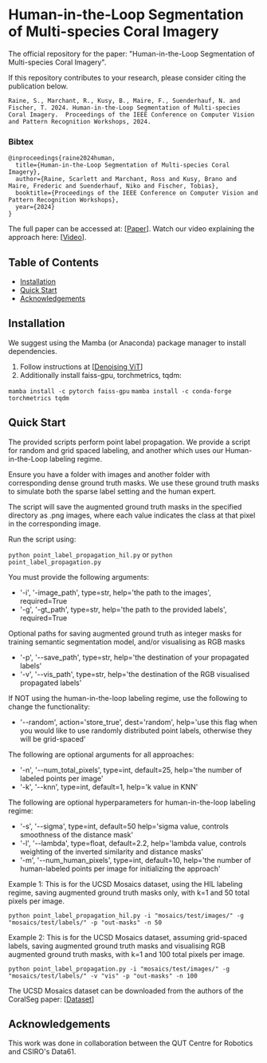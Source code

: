 # Human-in-the-Loop Segmentation of Multi-species Coral Imagery

The official repository for the paper: "Human-in-the-Loop Segmentation of Multi-species Coral Imagery".

If this repository contributes to your research, please consider citing the publication below.

```
Raine, S., Marchant, R., Kusy, B., Maire, F., Suenderhauf, N. and Fischer, T. 2024. Human-in-the-Loop Segmentation of Multi-species Coral Imagery.  Proceedings of the IEEE Conference on Computer Vision and Pattern Recognition Workshops, 2024.
```

### Bibtex
```
@inproceedings{raine2024human,
  title={Human-in-the-Loop Segmentation of Multi-species Coral Imagery},
  author={Raine, Scarlett and Marchant, Ross and Kusy, Brano and Maire, Frederic and Suenderhauf, Niko and Fischer, Tobias},
  booktitle={Proceedings of the IEEE Conference on Computer Vision and Pattern Recognition Workshops},
  year={2024}
}
```

The full paper can be accessed at: \[[Paper](https://arxiv.org/abs/2404.09406)].
Watch our video explaining the approach here: \[[Video](https://www.youtube.com/watch?v=YBTUCECu3OM)].

## Table of Contents
- [Installation](#installation)
- [Quick Start](#quick-start)
- [Acknowledgements](#acknowledgements)

<a name="installation"></a>
## Installation
We suggest using the Mamba (or Anaconda) package manager to install dependencies.

1. Follow instructions at \[[Denoising ViT]([https://arxiv.org/abs/2404.09406](https://github.com/Jiawei-Yang/Denoising-ViT))]
2. Additionally install faiss-gpu, torchmetrics, tqdm:

```mamba install -c pytorch faiss-gpu```
```mamba install -c conda-forge torchmetrics tqdm```

<a name="quick-start"></a>
## Quick Start 

The provided scripts perform point label propagation.  We provide a script for random and grid spaced labeling, and another which uses our Human-in-the-Loop labeling regime. 

Ensure you have a folder with images and another folder with corresponding dense ground truth masks.  We use these ground truth masks to simulate both the sparse label setting and the human expert.

The script will save the augmented ground truth masks in the specified directory as .png images, where each value indicates the class at that pixel in the corresponding image.

Run the script using:

```python point_label_propagation_hil.py```
or
```python point_label_propagation.py```

You must provide the following arguments:
* '-i', '-image_path', type=str, help='the path to the images', required=True
* '-g', '-gt_path', type=str, help='the path to the provided labels', required=True

Optional paths for saving augmented ground truth as integer masks for training semantic segmentation model, and/or visualising as RGB masks
* '-p', '--save_path', type=str, help='the destination of your propagated labels'
* '-v', '--vis_path', type=str, help='the destination of the RGB visualised propagated labels'

If NOT using the human-in-the-loop labeling regime, use the following to change the functionality:
* '--random', action='store_true', dest='random', help='use this flag when you would like to use randomly distributed point labels, otherwise they will be grid-spaced'

The following are optional arguments for all approaches:
* '-n', '--num_total_pixels', type=int, default=25, help='the number of labeled points per image'
* '-k', '--knn', type=int, default=1, help='k value in KNN'

The following are optional hyperparameters for human-in-the-loop labeling regime:
* '-s', '--sigma', type=int, default=50 help='sigma value, controls smoothness of the distance mask'
* '-l', '--lambda', type=float, default=2.2, help='lambda value, controls weighting of the inverted similarity and distance masks'
* '-m', '--num_human_pixels', type=int, default=10, help='the number of human-labeled points per image for initializing the approach'

Example 1: This is for the UCSD Mosaics dataset, using the HIL labeling regime, saving augmented ground truth masks only, with k=1 and 50 total pixels per image.

```python point_label_propagation_hil.py -i "mosaics/test/images/" -g "mosaics/test/labels/" -p "out-masks" -n 50```

Example 2: This is for the UCSD Mosaics dataset, assuming grid-spaced labels, saving augmented ground truth masks and visualising RGB augmented ground truth masks, with k=1 and 100 total pixels per image.

```python point_label_propagation.py -i "mosaics/test/images/" -g "mosaics/test/labels/" -v "vis" -p "out-masks" -n 100```

The UCSD Mosaics dataset can be downloaded from the authors of the CoralSeg paper: \[[Dataset](https://sites.google.com/a/unizar.es/semanticseg/home)]

<a name="acknowledgements"></a>
## Acknowledgements
This work was done in collaboration between the QUT Centre for Robotics and CSIRO's Data61. 

